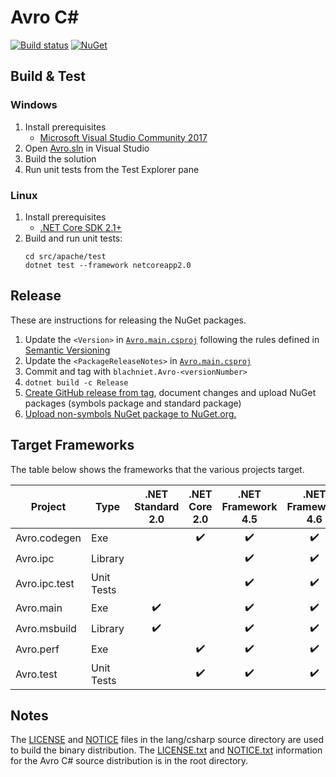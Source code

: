 # Avro C#

[![Build status](https://ci.appveyor.com/api/projects/status/an8j7urwwx6pap0f?svg=true)](https://ci.appveyor.com/project/blachniet/avro)
[![NuGet](https://img.shields.io/nuget/v/blachniet.Avro.svg)](https://www.nuget.org/packages/blachniet.Avro/)


## Build & Test

### Windows

1. Install prerequisites
    - [Microsoft Visual Studio Community 2017](https://www.visualstudio.com/downloads/)
2. Open [Avro.sln](./Avro.sln) in Visual Studio
3. Build the solution
4. Run unit tests from the Test Explorer pane

### Linux

1. Install prerequisites
    - [.NET Core SDK 2.1+](https://www.microsoft.com/net/download/linux)
2. Build and run unit tests:
    ```
    cd src/apache/test
    dotnet test --framework netcoreapp2.0
    ```

## Release

These are instructions for releasing the NuGet packages.

1. Update the `<Version>` in [`Avro.main.csproj`](src/apache/main/Avro.main.csproj) following the
   rules defined in [Semantic Versioning](https://semver.org/)
2. Update the `<PackageReleaseNotes>` in [`Avro.main.csproj`](src/apache/main/Avro.main.csproj)
3. Commit and tag with `blachniet.Avro-<versionNumber>`
4. `dotnet build -c Release`
5. [Create GitHub release from tag](https://github.com/blachniet/avro/releases), document changes
   and upload NuGet packages (symbols package and standard package)
6. [Upload non-symbols NuGet package to NuGet.org.](https://www.nuget.org/packages/manage/upload)

## Target Frameworks

The table below shows the frameworks that the various projects target.

Project       | Type         | .NET Standard 2.0  | .NET Core 2.0      | .NET Framework 4.5 | .NET Framework 4.6
------------  | ------------ |:------------------:|:------------------:|:------------------:|:------------------:
Avro.codegen  | Exe          |                    | :heavy_check_mark: | :heavy_check_mark: | :heavy_check_mark:
Avro.ipc      | Library      |                    |                    | :heavy_check_mark: | :heavy_check_mark:
Avro.ipc.test | Unit Tests   |                    |                    | :heavy_check_mark: | :heavy_check_mark:
Avro.main     | Exe          | :heavy_check_mark: |                    | :heavy_check_mark: | :heavy_check_mark:
Avro.msbuild  | Library      | :heavy_check_mark: |                    | :heavy_check_mark: | :heavy_check_mark:
Avro.perf     | Exe          |                    | :heavy_check_mark: | :heavy_check_mark: | :heavy_check_mark:
Avro.test     | Unit Tests   |                    | :heavy_check_mark: | :heavy_check_mark: | :heavy_check_mark:


## Notes

The [LICENSE](./LICENSE) and [NOTICE](./NOTICE) files in the lang/csharp source directory are used to build the binary distribution. The [LICENSE.txt](../../LICENSE.txt) and [NOTICE.txt](../../NOTICE.txt) information for the Avro C# source distribution is in the root directory.
